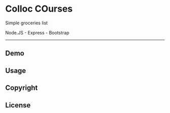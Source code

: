 # Colloc COurses

Simple groceries list

Node.JS - Express - Bootstrap

___
 ## Demo
 
 ## Usage
 
 ## Copyright
 
 ## License
